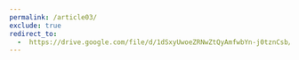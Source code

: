 ```yaml
---
permalink: /article03/
exclude: true
redirect_to: 
  -  https://drive.google.com/file/d/1dSxyUwoeZRNwZtQyAmfwbYn-j0tznCsb/view?usp=sharing
---
```

